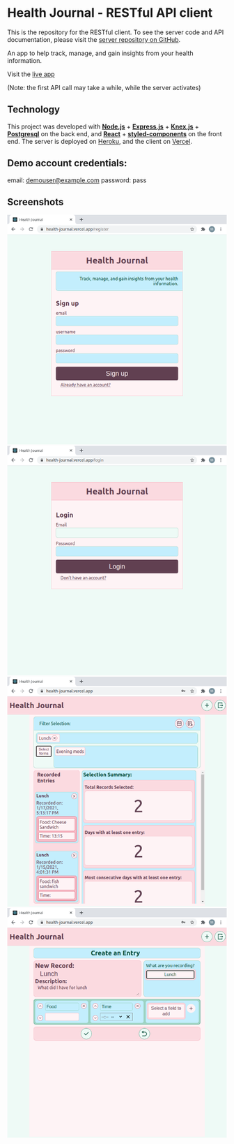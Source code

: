 # Health Journal - RESTful API client


This is the repository for the RESTful client. To see the server code and API documentation, please visit the 
[server repository on GitHub](https://github.com/mashinke/health-journal-server).


An app to help track, manage, and gain insights from your health information.

Visit the [live app](https://health-journal.vercel.app/)

(Note: the first API call may take a while, while the server activates)

## Technology
This project was developed with [__Node.js__](https://nodejs.org/) + [__Express.js__](http://expressjs.com/) + [__Knex.js__](https://knexjs.org/) + [__Postgresql__](https://www.postgresql.org/) 
on the back end, and [__React__](https://reactjs.org/) + [__styled-components__](https://styled-components.com/) on the front end. The server is deployed on 
[Heroku](https://www.heroku.com/), and the client on [Vercel](https://vercel.com/).


## Demo account credentials: 

email: demouser@example.com
password: pass

## Screenshots

![Signup screen](readme-assets/signup.png)
![Login screen](readme-assets/login.png)
![Dashboard screen](readme-assets/dashboard.png)
![New entry screen](readme-assets/new-entry.png)